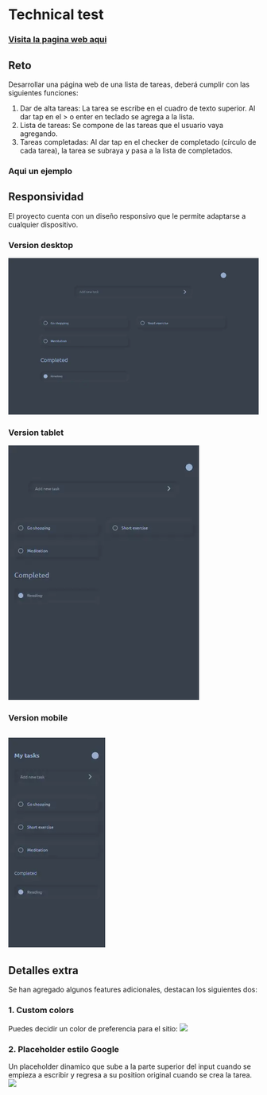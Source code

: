 # Technical test
### [Visita la pagina web aqui](https://nestorrig.github.io/technical-test/)

## Reto
Desarrollar una página web de una lista de tareas, deberá cumplir con las
siguientes funciones:
1. Dar de alta tareas: La tarea se escribe en el cuadro de texto superior.
Al dar tap en el > o enter en teclado se agrega a la lista.
2. Lista de tareas: Se compone de las tareas que el usuario vaya
agregando.
3. Tareas completadas: Al dar tap en el checker de completado
(círculo de cada tarea), la tarea se subraya y pasa a la lista de
completados.

### Aqui un ejemplo
[](https://media.giphy.com/media/v1.Y2lkPTc5MGI3NjExOWNqOHhyZndqbnV5YjltaTh6M3JhbGRvcml0b3N2ZGY0cThsYXE0byZlcD12MV9pbnRlcm5hbF9naWZfYnlfaWQmY3Q9Zw/hstysiozjK9avbJjbY/giphy.gif)
## Responsividad
El proyecto cuenta con un diseño responsivo que le permite adaptarse a cualquier dispositivo.
### Version desktop
![](./src/assets/img/desktop.webp)
### Version tablet
![](./src/assets/img/tablet.webp)
### Version mobile
![](./src/assets/img/mobile.webp)
---
## Detalles extra
Se han agregado algunos features adicionales, destacan los siguientes dos:

### 1. Custom colors
Puedes decidir un color de preferencia para el sitio:
 ![](https://media.giphy.com/media/v1.Y2lkPTc5MGI3NjExaHBsNGFhcGc5NGNqM293eWkxZWQ0c3NlOHJhb295cDB0cmhhMGphNiZlcD12MV9pbnRlcm5hbF9naWZfYnlfaWQmY3Q9Zw/tVB0xhPKOoUhtA28C6/source.gif)

### 2. Placeholder estilo Google
Un placeholder dinamico que sube a la parte superior del input cuando se empieza a escribir y regresa a su position original cuando se crea la tarea.
![](https://media.giphy.com/media/v1.Y2lkPTc5MGI3NjExajFlaG43cnN6OWtqb3MydTltNWszYmFleXpxZzFhZDQxZWxud2I3NCZlcD12MV9pbnRlcm5hbF9naWZfYnlfaWQmY3Q9Zw/8WT7wxUDm9mzrJkvXb/giphy.gif)